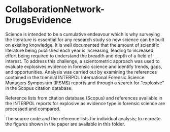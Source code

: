 # CollaborationNetwork-DrugsEvidence
Science is intended to be a cumulative endeavour which is why surveying the literature is essential for any research study so new science can be built on existing knowledge. It is well documented that the amount of scientific literature being published each year is increasing, leading to increased effort being required to understand the breadth and depth of a field of interest. To address this challenge, a scientometric approach was used to evaluate explosives evidence in forensic science and identify trends, gaps, and opportunities. Analysis was carried out by examining the references contained in the triennial INTERPOL International Forensic Science Managers Symposium (IFSMS) reports and through a search for “explosive” in the Scopus citation database. 

Reference lists from citation database (Scopus) and references available in the INTERPOL reports for explosive as evidence type in forensic science are processed and compared.

The source code and the reference lists for individual analysis; to recreate the figures shown in the paper are available in this folder.
